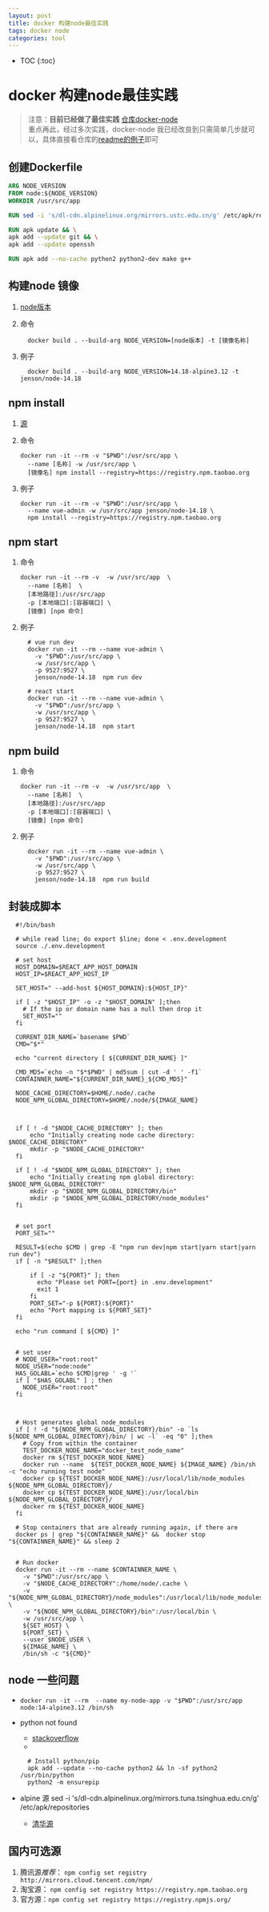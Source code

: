 ```yaml
---
layout: post
title: docker 构建node最佳实践
tags: docker node
categories: tool
---
```


* TOC
{:toc}

# docker 构建node最佳实践

> 注意：**目前已经做了最佳实践** [仓库docker-node](https://github.com/miss55/docker-node/blob/main/README-zh.md#%E4%BD%BF%E7%94%A8) <br/>
> 重点再此，经过多次实践，docker-node 我已经改良到只需简单几步就可以，具体直接看仓库的[readme的例子](https://github.com/miss55/docker-node/blob/main/README-zh.md#%E4%BD%BF%E7%94%A8)即可

## 创建Dockerfile

```Dockerfile
ARG NODE_VERSION
FROM node:${NODE_VERSION}
WORKDIR /usr/src/app

RUN sed -i 's/dl-cdn.alpinelinux.org/mirrors.ustc.edu.cn/g' /etc/apk/repositories

RUN apk update && \
apk add --update git && \
apk add --update openssh

RUN apk add --no-cache python2 python2-dev make g++
```

## 构建node 镜像
<!-- docker build --build-arg request_domain=mydomain Dockerfile -->
1. [node版本](https://hub.docker.com/_/node?tab=tags)
1. 命令

    ```shell
      docker build . --build-arg NODE_VERSION=[node版本] -t [镜像名称]
    ```

1. 例子

    ```shell
      docker build . --build-arg NODE_VERSION=14.18-alpine3.12 -t jenson/node-14.18
    ```

## npm install

1. [源](https://www.cnblogs.com/steven-yang/p/12317646.html)
1. 命令

    ```shell
    docker run -it --rm -v "$PWD":/usr/src/app \
      --name [名称] -w /usr/src/app \
      [镜像名] npm install --registry=https://registry.npm.taobao.org
    ```

1. 例子

    ```shell
    docker run -it --rm -v "$PWD":/usr/src/app \
      --name vue-admin -w /usr/src/app jenson/node-14.18 \
      npm install --registry=https://registry.npm.taobao.org
    ```

## npm start

1. 命令

    ```shell
    docker run -it --rm -v  -w /usr/src/app  \
      --name [名称]  \
      [本地路径]:/usr/src/app
      -p [本地端口]:[容器端口] \
      [镜像] [npm 命令]
    ```

1. 例子

    ```shell
      # vue run dev
      docker run -it --rm --name vue-admin \
        -v "$PWD":/usr/src/app \
        -w /usr/src/app \
        -p 9527:9527 \
        jenson/node-14.18  npm run dev
      
      # react start
      docker run -it --rm --name vue-admin \
        -v "$PWD":/usr/src/app \
        -w /usr/src/app \
        -p 9527:9527 \
        jenson/node-14.18  npm start
    ```

## npm build

1. 命令

    ```shell
    docker run -it --rm -v  -w /usr/src/app  \
      --name [名称]  \
      [本地路径]:/usr/src/app
      -p [本地端口]:[容器端口] \
      [镜像] [npm 命令]
    ```

1. 例子

    ```shell
      docker run -it --rm --name vue-admin \
        -v "$PWD":/usr/src/app \
        -w /usr/src/app \
        -p 9527:9527 \
        jenson/node-14.18  npm run build
    ```

## 封装成脚本

  ```shell
    #!/bin/bash

    # while read line; do export $line; done < .env.development
    source ./.env.development

    # set host
    HOST_DOMAIN=$REACT_APP_HOST_DOMAIN
    HOST_IP=$REACT_APP_HOST_IP

    SET_HOST=" --add-host ${HOST_DOMAIN}:${HOST_IP}"

    if [ -z "$HOST_IP" -o -z "$HOST_DOMAIN" ];then
      # If the ip or domain name has a null then drop it
      SET_HOST=""
    fi

    CURRENT_DIR_NAME=`basename $PWD`
    CMD="$*"

    echo "current directory [ ${CURRENT_DIR_NAME} ]"

    CMD_MD5=`echo -n "$*$PWD" | md5sum | cut -d ' ' -f1`
    CONTAINNER_NAME="${CURRENT_DIR_NAME}_${CMD_MD5}"

    NODE_CACHE_DIRECTORY=$HOME/.node/.cache
    NODE_NPM_GLOBAL_DIRECTORY=$HOME/.node/${IMAGE_NAME}



    if [ ! -d "$NODE_CACHE_DIRECTORY" ]; then
        echo "Initially creating node cache directory: $NODE_CACHE_DIRECTORY"
        mkdir -p "$NODE_CACHE_DIRECTORY"
    fi

    if [ ! -d "$NODE_NPM_GLOBAL_DIRECTORY" ]; then
        echo "Initially creating npm global directory: $NODE_NPM_GLOBAL_DIRECTORY"
        mkdir -p "$NODE_NPM_GLOBAL_DIRECTORY/bin"
        mkdir -p "$NODE_NPM_GLOBAL_DIRECTORY/node_modules"
    fi


    # set port
    PORT_SET=""

    RESULT=$(echo $CMD | grep -E "npm run dev|npm start|yarn start|yarn run dev")
    if [ -n "$RESULT" ];then

        if [ -z "${PORT}" ]; then
          echo "Please set PORT={port} in .env.development"
          exit 1
        fi
        PORT_SET="-p ${PORT}:${PORT}"
        echo "Port mapping is ${PORT_SET}"
    fi

    echo "run command [ ${CMD} ]"


    # set user
    # NODE_USER="root:root"
    NODE_USER="node:node"
    HAS_GOLABL=`echo $CMD|grep ' -g '`
    if [ "$HAS_GOLABL" ] ; then
      NODE_USER="root:root"
    fi



    # Host generates global node_modules
    if [ ! -d "${NODE_NPM_GLOBAL_DIRECTORY}/bin" -o `ls ${NODE_NPM_GLOBAL_DIRECTORY}/bin/ | wc -l` -eq "0" ];then
      # Copy from within the container
      TEST_DOCKER_NODE_NAME="docker_test_node_name"
      docker rm ${TEST_DOCKER_NODE_NAME}
      docker run --name  ${TEST_DOCKER_NODE_NAME} ${IMAGE_NAME} /bin/sh -c "echo running test node"
      docker cp ${TEST_DOCKER_NODE_NAME}:/usr/local/lib/node_modules ${NODE_NPM_GLOBAL_DIRECTORY}/
      docker cp ${TEST_DOCKER_NODE_NAME}:/usr/local/bin ${NODE_NPM_GLOBAL_DIRECTORY}/
      docker rm ${TEST_DOCKER_NODE_NAME}
    fi

    # Stop containers that are already running again, if there are
    docker ps | grep "${CONTAINNER_NAME}" &&  docker stop "${CONTAINNER_NAME}" && sleep 2


    # Run docker
    docker run -it --rm --name $CONTAINNER_NAME \
      -v "$PWD":/usr/src/app \
      -v "$NODE_CACHE_DIRECTORY":/home/node/.cache \
      -v "${NODE_NPM_GLOBAL_DIRECTORY}/node_modules":/usr/local/lib/node_modules \
      -v "${NODE_NPM_GLOBAL_DIRECTORY}/bin":/usr/local/bin \
      -w /usr/src/app \
      ${SET_HOST} \
      ${PORT_SET} \
      --user $NODE_USER \
      ${IMAGE_NAME} \
      /bin/sh -c "${CMD}"

```

## node 一些问题

* ```docker run -it --rm  --name my-node-app -v "$PWD":/usr/src/app  node:14-alpine3.12 /bin/sh```

* python not found
  * [stackoverflow](https://stackoverflow.com/questions/62554991/how-do-i-install-python-on-alpine-linux)
  *

    ```shell
      # Install python/pip
      apk add --update --no-cache python2 && ln -sf python2 /usr/bin/python
      python2 -m ensurepip
    ```

* alpine 源  sed -i 's/dl-cdn.alpinelinux.org/mirrors.tuna.tsinghua.edu.cn/g' /etc/apk/repositories
  * [清华源](https://mirrors.tuna.tsinghua.edu.cn/help/alpine/)

## 国内可选源

1. 腾讯源*推荐*：  ```npm config set registry http://mirrors.cloud.tencent.com/npm/```
1. 淘宝源：  ```npm config set registry https://registry.npm.taobao.org```
1. 官方源：```npm config set registry https://registry.npmjs.org/```
